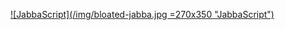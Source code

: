 <a href="https://devhumor.com/media/bloated-jabbascript-frameworks">![JabbaScript](/img/bloated-jabba.jpg =270x350 "JabbaScript")</a>
